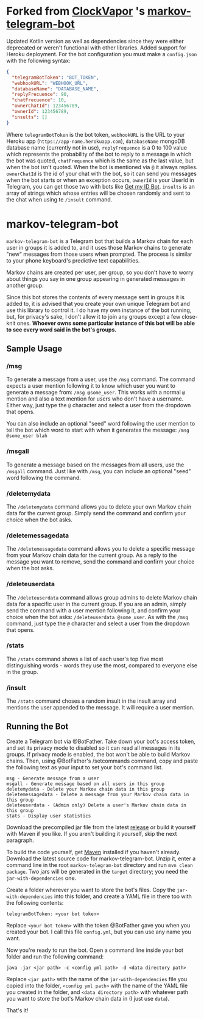 # Forked from [ClockVapor](https://github.com/ClockVapor) 's [markov-telegram-bot](https://github.com/ClockVapor/markov-telegram-bot)
Updated Kotlin version as well as dependencies since they were either deprecated or weren't functional with other libraries.
Added support for Heroku deployment. For the bot configuration you must make a `config.json` with the following syntax:
```json
{
  "telegramBotToken": "BOT_TOKEN",
  "webhookURL": "WEBHOOK_URL",
  "databaseName": "DATABASE_NAME",
  "replyFrecuence": 90,
  "chatFrecuence": 10,
  "ownerChatId": 123456789,
  "ownerId": 123456789,
  "insults": []
}
```
Where `telegramBotToken` is the bot token, `webhookURL` is the URL to your Heroku app (`https://app-name.herokuapp.com`), 
`databaseName` mongoDB database name (currently not in use), `replyFrequence` is a 0 to 100 value which represents the probability
of the bot to reply to a message in which the bot was quoted, `chatFrequence` which is the same as the last value, but when the bot
isn't quoted. When the bot is mentioned via `@` it always replies. `ownerChatId` is the id of your chat with the bot, so it can
send you messages when the bot starts or when an exception occurs, `ownerId` is your UserId in Telegram, you can get those two
with bots like [Get my ID Bot](https://t.me/getmyid_bot?start=botostore). `insults` is an array of strings which whose entries
will be chosen randomly and sent to the chat when using te `/insult` command.

# markov-telegram-bot

`markov-telegram-bot` is a Telegram bot that builds a Markov chain for each user in groups it is added to, and it uses those Markov
chains to generate "new" messages from those users when prompted. The process is similar to your phone keyboard's predictive text
capabilities.

Markov chains are created per user, per group, so you don't have to worry about things you say in one group appearing in generated
messages in another group.

Since this bot stores the contents of every message sent in groups it is added to, it is advised that you create your own
unique Telegram bot and use this library to control it. I do have my own instance of the bot running, but, for privacy's sake, I
don't allow it to join any groups except a few close-knit ones. **Whoever owns some particular instance of this bot will be able
to see every word said in the bot's groups.**

## Sample Usage

### /msg
To generate a message from a user, use the `/msg` command. The command expects a user mention following it to know which user
you want to generate a message from: `/msg @some_user`. This works with a normal `@` mention and also a text mention for users
who don't have a username. Either way, just type the `@` character and select a user from the dropdown that opens.

You can also include an optional "seed" word following the user mention to tell the bot which word to start with when it generates
the message: `/msg @some_user blah`

### /msgall
To generate a message based on the messages from all users, use the `/msgall` command. Just like with `/msg`, you can
include an optional "seed" word following the command.

### /deletemydata
The `/deletemydata` command allows you to delete your own Markov chain data for the current group. Simply send the command and
confirm your choice when the bot asks.

### /deletemessagedata
The `/deletemessagedata` command allows you to delete a specific message from your Markov chain data for the current group. As a
reply to the message you want to remove, send the command and confirm your choice when the bot asks.

### /deleteuserdata
The `/deleteuserdata` command allows group admins to delete Markov chain data for a specific user in the current group. If you are
an admin, simply send the command with a user mention following it, and confirm your choice when the bot asks:
`/deleteuserdata @some_user`. As with the `/msg` command, just type the `@` character and select a user from the dropdown that
opens.

### /stats
The `/stats` command shows a list of each user's top five most distinguishing words - words they use the most, compared
to everyone else in the group.

### /insult
The `/stats` command choses a random insult in the insult array and mentions the user appended to the message. It will require
a user mention.

## Running the Bot

Create a Telegram bot via @BotFather. Take down your bot's access token, and set its privacy mode to disabled so it can
read all messages in its groups. If privacy mode is enabled, the bot won't be able to build Markov chains. Then, using @BotFather's /setcommands command, copy and paste the following text as your input to set your bot's command list.

    msg - Generate message from a user
    msgall - Generate message based on all users in this group
    deletemydata - Delete your Markov chain data in this group
    deletemessagedata - Delete a message from your Markov chain data in this group
    deleteuserdata - (Admin only) Delete a user's Markov chain data in this group
    stats - Display user statistics

Download the precompiled jar file from the latest [release](https://github.com/ClockVapor/markov-telegram-bot/releases)
or build it yourself with Maven if you like. If you aren't building it yourself, skip the next paragraph.

To build the code yourself, get [Maven](https://maven.apache.org/) installed if you haven't already. Download the latest
source code for markov-telegram-bot. Unzip it, enter a command line in the root `markov-telegram-bot` directory and run
`mvn clean package`. Two jars will be generated in the `target` directory; you need the `jar-with-dependencies` one.

Create a folder wherever you want to store the bot's files. Copy the `jar-with-dependencies` into this folder, and create a YAML
file in there too with the following contents:

    telegramBotToken: <your bot token>

Replace `<your bot token>` with the token @BotFather gave you when you created your bot. I call this file `config.yml`, but you
can use any name you want.

Now you're ready to run the bot. Open a command line inside your bot folder and run the following command:

    java -jar <jar path> -c <config yml path> -d <data directory path>

Replace `<jar path>` with the name of the `jar-with-dependencies` file you copied into the folder, `<config yml path>` with the
name of the YAML file you created in the folder, and `<data directory path>` with whatever path you want to store the bot's
Markov chain data in (I just use `data`).

That's it!
